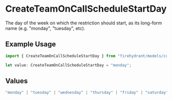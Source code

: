 # CreateTeamOnCallScheduleStartDay

The day of the week on which the restriction should start, as its long-form name (e.g. "monday", "tuesday", etc).

## Example Usage

```typescript
import { CreateTeamOnCallScheduleStartDay } from "firehydrant/models/components";

let value: CreateTeamOnCallScheduleStartDay = "monday";
```

## Values

```typescript
"monday" | "tuesday" | "wednesday" | "thursday" | "friday" | "saturday" | "sunday"
```